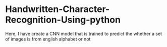# Handwritten-Character-Recognition-Using-python
Here, I have create a CNN model that is trained to predict the whether a set of images is from english alphabet or not
